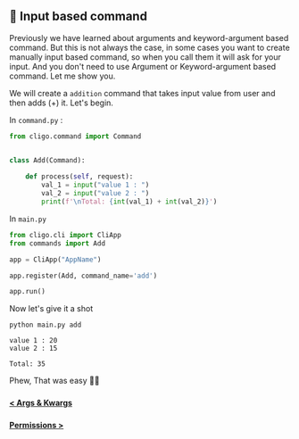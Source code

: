 ## 🥞 Input based command

Previously we have learned about arguments and keyword-argument based command.
But this is not always the case, in some cases you want to create manually 
input based command, so when you call them it will ask for your input. And you
don't need to use Argument or Keyword-argument based command. Let me show you.


We will create a `addition` command that takes input value from user and then
adds (+) it. Let's begin.

In `command.py` :
```python
from cligo.command import Command


class Add(Command):
    
    def process(self, request):
        val_1 = input("value 1 : ")
        val_2 = input("value 2 : ")
        print(f'\nTotal: {int(val_1) + int(val_2)}')
```

In `main.py`
```python
from cligo.cli import CliApp
from commands import Add

app = CliApp("AppName")

app.register(Add, command_name='add')

app.run()
```

Now let's give it a shot

```shell
python main.py add
```

```shell
value 1 : 20
value 2 : 15

Total: 35
```

Phew, That was easy 🐱‍👓

###

[<b> < Args & Kwargs </b>](4.Args&Kwargs.md)

###

[<b> Permissions > </b>](6.Permissions.md)
